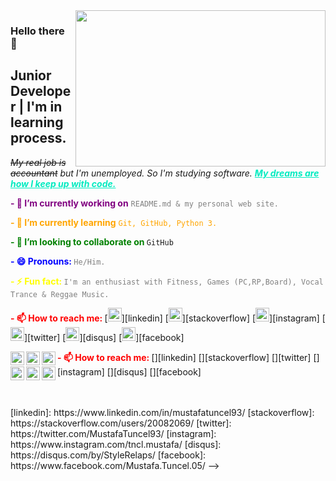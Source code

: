 <img src="https://media.giphy.com/media/0FHJ363Octui8Emuul/giphy.gif" align="right" width="400" height="250">

### Hello there 👋
## Junior Developer | I'm in learning process.

*~~My real job is accountant~~ but I'm unemployed. 
So I'm studying software.
**<font color="whiteblack"><ins>My dreams are how I keep up with code.</ins> </font>*** <br/>

**<font color="purple">- 🔭 I’m currently working on** </font> <font color="grey">`README.md & my personal web site.` </font> <br/>

**<font color="orange">- 🌱 I’m currently learning** ```Git, GitHub, Python 3.``` </font> <br/>

**<font color="green">- 👯 I’m looking to collaborate on </font>** `GitHub`

**<font color="blue">- 😄 Pronouns: </font>** <font color="grey">`He/Him.` </font> <br/>

**<font color="yellow">- ⚡ Fun fact: </font>** <font color="grey">`I'm an enthusiast with Fitness, Games (PC,RP,Board), Vocal Trance & Reggae Music.` </font> <br/>

**<font color="red">- 📫 How to reach me: </font>**
[<img  width="22" src="https://unpkg.com/simple-icons@v7/icons/linkedin.svg" />][linkedin] [<img width="22" src="https://unpkg.com/simple-icons@v7/icons/stackoverflow.svg" />][stackoverflow]  [<img width="22" src="https://unpkg.com/simple-icons@v7/icons/instagram.svg" />][instagram] [<img width="22" src="https://unpkg.com/simple-icons@v7/icons/twitter.svg" />][twitter] [<img width="22" src="https://unpkg.com/simple-icons@v7/icons/disqus.svg" />][disqus] [<img width="22" src="https://unpkg.com/simple-icons@v7/icons/facebook.svg" />][facebook]

**<font color="red">- 📫 How to reach me: </font>**
[<img  width="22" src="https://unpkg.com/simple-icons@v7/icons/linkedin.svg" align="left" />][linkedin] 
[<img width="22" src="https://unpkg.com/simple-icons@v7/icons/stackoverflow.svg" align="left" />][stackoverflow]
[<img width="22" src="https://unpkg.com/simple-icons@v7/icons/twitter.svg" align="left" />][twitter]
[<img width="22" src="https://unpkg.com/simple-icons@v7/icons/instagram.svg" align="left" />][instagram]
[<img width="22" src="https://unpkg.com/simple-icons@v7/icons/disqus.svg" align="left" />][disqus]
[<img width="22" src="https://unpkg.com/simple-icons@v7/icons/facebook.svg" align="left" />][facebook]


<br/>
<br/>



<!--
**MustafaTuncel/MustafaTuncel** is a ✨ _special_ ✨ repository because its `README.md` (this file) appears on your GitHub profile.

Here are some ideas to get you started:

- 🔭 I’m currently working on ...
- 🌱 I’m currently learning ...
- 👯 I’m looking to collaborate on ...
- 🤔 I’m looking for help with ...
- 💬 Ask me about ...
- 📫 How to reach me: ...
- 😄 Pronouns: ...
- ⚡ Fun fact: ...
-->


<!--
![Github stats 1](https://github-readme-stats.vercel.app/api?username=MustafaTuncel&show_icons=true&theme=gradient) 
-->





<!-->
[linkedin]: https://www.linkedin.com/in/mustafatuncel93/
[stackoverflow]: https://stackoverflow.com/users/20082069/
[twitter]: https://twitter.com/MustafaTuncel93/
[instagram]: https://www.instagram.com/tncl.mustafa/
[disqus]: https://disqus.com/by/StyleRelaps/
[facebook]: https://www.facebook.com/Mustafa.Tuncel.05/
-->